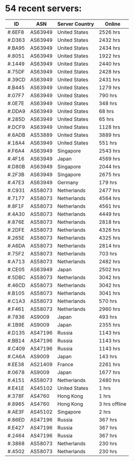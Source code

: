 # 54 recent servers:

| ID | ASN | Server Country | Online |
| ------ | ------ | ------ | ------ |
| #.6EF8 | AS63949 | United States | 2526 hrs |
| #.D363 | AS63949 | United States | 2432 hrs |
| #.BA95 | AS63949 | United States | 2434 hrs |
| #.8051 | AS63949 | United States | 1922 hrs |
| #.1449 | AS63949 | United States | 2440 hrs |
| #.75DF | AS63949 | United States | 2428 hrs |
| #.39CD | AS63949 | United States | 2431 hrs |
| #.B445 | AS63949 | United States | 1279 hrs |
| #.07F7 | AS63949 | United States | 790 hrs |
| #.0E7E | AS63949 | United States | 348 hrs |
| #.DDA9 | AS63949 | United States | 68 hrs |
| #.285D | AS63949 | United States | 65 hrs |
| #.DCF9 | AS63949 | United States | 1128 hrs |
| #.6ADB | AS53889 | United States | 3889 hrs |
| #.18A4 | AS63949 | United States | 551 hrs |
| #.F6A4 | AS63949 | Singapore | 2543 hrs |
| #.4F16 | AS63949 | Japan | 4569 hrs |
| #.D80B | AS63949 | Singapore | 2044 hrs |
| #.2F3B | AS63949 | Singapore | 2675 hrs |
| #.47E3 | AS63949 | Germany | 179 hrs |
| #.C931 | AS58073 | Netherlands | 2477 hrs |
| #.7177 | AS58073 | Netherlands | 4564 hrs |
| #.8F1F | AS58073 | Netherlands | 4561 hrs |
| #.4A30 | AS58073 | Netherlands | 4449 hrs |
| #.876E | AS58073 | Netherlands | 2818 hrs |
| #.2DFE | AS58073 | Netherlands | 4326 hrs |
| #.265E | AS58073 | Netherlands | 4325 hrs |
| #.A6DA | AS58073 | Netherlands | 2814 hrs |
| #.75F2 | AS58073 | Netherlands | 703 hrs |
| #.A713 | AS58073 | Netherlands | 2482 hrs |
| #.CE05 | AS63949 | Japan | 2502 hrs |
| #.5DBC | AS58073 | Netherlands | 3042 hrs |
| #.46CD | AS58073 | Netherlands | 3042 hrs |
| #.B105 | AS58073 | Netherlands | 3041 hrs |
| #.C1A3 | AS58073 | Netherlands | 570 hrs |
| #.F461 | AS58073 | Netherlands | 2960 hrs |
| #.7836 | AS9009 | Japan | 493 hrs |
| #.1B9E | AS9009 | Japan | 2355 hrs |
| #.D135 | AS47196 | Russia | 1143 hrs |
| #.BB14 | AS47196 | Russia | 1143 hrs |
| #.C409 | AS47196 | Russia | 1143 hrs |
| #.CA6A | AS9009 | Japan | 143 hrs |
| #.EE38 | AS21409 | France | 2261 hrs |
| #.0678 | AS9009 | Japan | 1677 hrs |
| #.4151 | AS58073 | Netherlands | 2480 hrs |
| #.E41E | AS45102 | United States | 1 hrs |
| #.378F | AS4760 | Hong Kong | 1 hrs |
| #.8965 | AS4760 | Hong Kong | 3 hrs offline |
| #.AE3F | AS45102 | Singapore | 2 hrs |
| #.86ED | AS47196 | Russia | 367 hrs |
| #.E427 | AS47196 | Russia | 367 hrs |
| #.2464 | AS47196 | Russia | 367 hrs |
| #.3868 | AS58073 | Netherlands | 230 hrs |
| #.4502 | AS58073 | Netherlands | 230 hrs |

